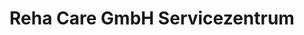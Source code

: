 ---
title: "Reha Care GmbH Servicezentrum"
url: /nuernberg/reha-care-gmbh-servicezentrum/
shop: Sanitätshaus
---
